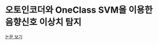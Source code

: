 # 오토인코더와 OneClass SVM을 이용한 음향신호 이상치 탐지

[논문 보기](https://drive.google.com/file/d/1RHWmiwUu88hMRMgrtAOVEPF2x3jQRYXz/view?usp=sharing)
